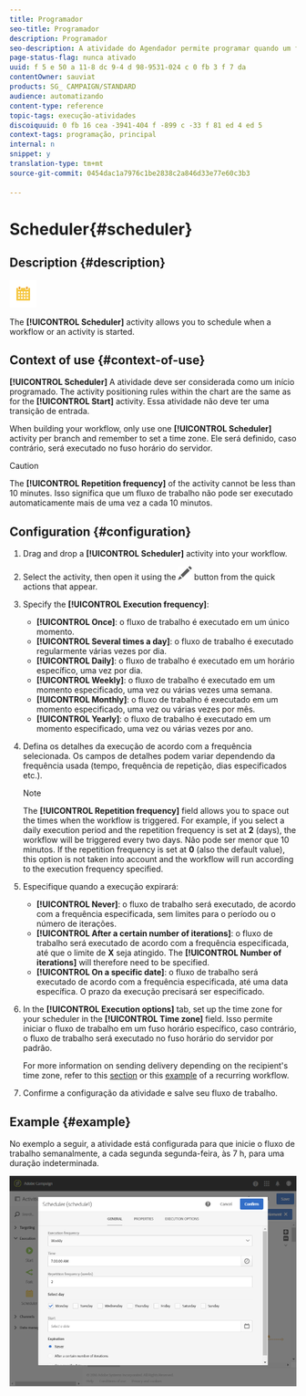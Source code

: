 ```yaml
---
title: Programador
seo-title: Programador
description: Programador
seo-description: A atividade do Agendador permite programar quando um fluxo de trabalho ou uma atividade é iniciada.
page-status-flag: nunca ativado
uuid: f 5 e 50 a 11-8 dc 9-4 d 98-9531-024 c 0 fb 3 f 7 da
contentOwner: sauviat
products: SG_ CAMPAIGN/STANDARD
audience: automatizando
content-type: reference
topic-tags: execução-atividades
discoiquuid: 0 fb 16 cea -3941-404 f -899 c -33 f 81 ed 4 ed 5
context-tags: programação, principal
internal: n
snippet: y
translation-type: tm+mt
source-git-commit: 0454dac1a7976c1be2838c2a846d33e77e60c3b3

---
```



# Scheduler{#scheduler}

## Description {#description}

![](assets/scheduler.png)

The **[!UICONTROL Scheduler]** activity allows you to schedule when a workflow or an activity is started.

## Context of use {#context-of-use}

**[!UICONTROL Scheduler]** A atividade deve ser considerada como um início programado. The activity positioning rules within the chart are the same as for the **[!UICONTROL Start]** activity. Essa atividade não deve ter uma transição de entrada.

When building your workflow, only use one **[!UICONTROL Scheduler]** activity per branch and remember to set a time zone. Ele será definido, caso contrário, será executado no fuso horário do servidor.

>[!CAUTION]
>
>The **[!UICONTROL Repetition frequency]** of the activity cannot be less than 10 minutes. Isso significa que um fluxo de trabalho não pode ser executado automaticamente mais de uma vez a cada 10 minutos.

## Configuration {#configuration}

1. Drag and drop a **[!UICONTROL Scheduler]** activity into your workflow.
1. Select the activity, then open it using the ![](assets/edit_darkgrey-24px.png) button from the quick actions that appear.
1. Specify the **[!UICONTROL Execution frequency]**:

   * **[!UICONTROL Once]**: o fluxo de trabalho é executado em um único momento.
   * **[!UICONTROL Several times a day]**: o fluxo de trabalho é executado regularmente várias vezes por dia.
   * **[!UICONTROL Daily]**: o fluxo de trabalho é executado em um horário específico, uma vez por dia.
   * **[!UICONTROL Weekly]**: o fluxo de trabalho é executado em um momento especificado, uma vez ou várias vezes uma semana.
   * **[!UICONTROL Monthly]**: o fluxo de trabalho é executado em um momento especificado, uma vez ou várias vezes por mês.
   * **[!UICONTROL Yearly]**: o fluxo de trabalho é executado em um momento especificado, uma vez ou várias vezes por ano.

1. Defina os detalhes da execução de acordo com a frequência selecionada. Os campos de detalhes podem variar dependendo da frequência usada (tempo, frequência de repetição, dias especificados etc.).

   >[!NOTE]
   >
   >The **[!UICONTROL Repetition frequency]** field allows you to space out the times when the workflow is triggered. For example, if you select a daily execution period and the repetition frequency is set at **2** (days), the workflow will be triggered every two days. Não pode ser menor que 10 minutos. If the repetition frequency is set at **0** (also the default value), this option is not taken into account and the workflow will run according to the execution frequency specified.

1. Especifique quando a execução expirará:

   * **[!UICONTROL Never]**: o fluxo de trabalho será executado, de acordo com a frequência especificada, sem limites para o período ou o número de iterações.
   * **[!UICONTROL After a certain number of iterations]**: o fluxo de trabalho será executado de acordo com a frequência especificada, até que o limite de **X** seja atingido. The **[!UICONTROL Number of iterations]** will therefore need to be specified.
   * **[!UICONTROL On a specific date]**: o fluxo de trabalho será executado de acordo com a frequência especificada, até uma data específica. O prazo da execução precisará ser especificado.

1. In the **[!UICONTROL Execution options]** tab, set up the time zone for your scheduler in the **[!UICONTROL Time zone]** field. Isso permite iniciar o fluxo de trabalho em um fuso horário específico, caso contrário, o fluxo de trabalho será executado no fuso horário do servidor por padrão.

   For more information on sending delivery depending on the recipient's time zone, refer to this [section](../../sending/using/sending-messages-at-the-recipient-s-time-zone.md) or this [example](../../automating/using/push-notification-delivery.md#sending-a-recurring-push-notification-with-a-workflow) of a recurring workflow.

1. Confirme a configuração da atividade e salve seu fluxo de trabalho.

## Example {#example}

No exemplo a seguir, a atividade está configurada para que inicie o fluxo de trabalho semanalmente, a cada segunda segunda-feira, às 7 h, para uma duração indeterminada.

![](assets/wkf_scheduler_example.png)

